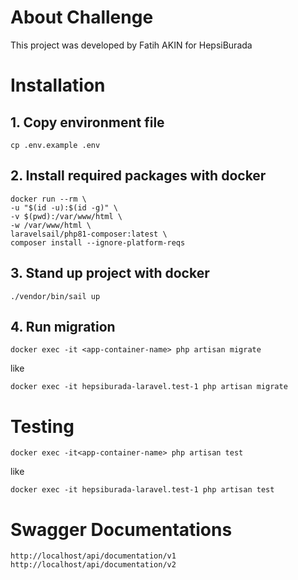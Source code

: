 # About Challenge

This project was developed by Fatih AKIN for HepsiBurada


# Installation

## 1. Copy environment file
    
    cp .env.example .env

## 2. Install required packages with docker
    
    docker run --rm \
    -u "$(id -u):$(id -g)" \
    -v $(pwd):/var/www/html \
    -w /var/www/html \
    laravelsail/php81-composer:latest \
    composer install --ignore-platform-reqs

## 3. Stand up project with docker
    
    ./vendor/bin/sail up

## 4. Run migration

    docker exec -it <app-container-name> php artisan migrate
like

    docker exec -it hepsiburada-laravel.test-1 php artisan migrate

# Testing

    docker exec -it<app-container-name> php artisan test
like

    docker exec -it hepsiburada-laravel.test-1 php artisan test
    
# Swagger Documentations

    http://localhost/api/documentation/v1
    http://localhost/api/documentation/v2
